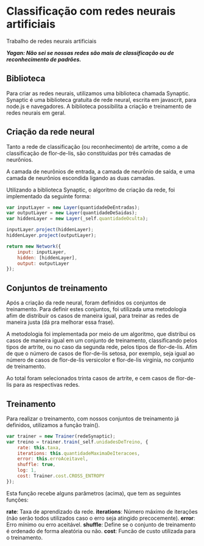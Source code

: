 # Classificação com redes neurais artificiais
Trabalho de redes neurais artificiais

***Yagan: Não sei se nossas redes são mais de classificação ou de reconhecimento de padrões.***

## Biblioteca

Para criar as redes neurais, utilizamos uma biblioteca chamada Synaptic. Synaptic é uma biblioteca gratuita de rede neural, escrita em javascrit, para node.js e navegadores. A biblioteca possibilita a criação e treinamento de redes neurais em geral.

## Criação da rede neural

Tanto a rede de classificação (ou reconhecimento) de artrite, como a de classificação de flor-de-lis, são constituídas por três camadas de neurônios. 

A camada de neurônios de entrada, a camada de neurônio de saída, e uma camada de neurônios escondida ligando as duas camadas.

Utilizando a biblioteca Synaptic, o algoritmo de criação da rede, foi implementado da seguinte forma:

```javascript
var inputLayer = new Layer(quantidadeDeEntradas);
var outputLayer = new Layer(quantidadeDeSaidas);
var hiddenLayer = new Layer(_self.quantidadeOculta);

inputLayer.project(hiddenLayer);
hiddenLayer.project(outputLayer);

return new Network({
    input: inputLayer,
    hidden: [hiddenLayer],
    output: outputLayer
});
```

## Conjuntos de treinamento

Após a criação da rede neural, foram definidos os conjuntos de treinamento. Para definir estes conjuntos, foi utilizada uma metodologia afim de distribuir os casos de maneira igual, para treinar as redes de maneira justa (dá pra melhorar essa frase).

A metodologia foi implementada por meio de um algoritmo, que distribui os casos de maneira igual em um conjunto de treinamento, classificando pelos tipos de artrite, ou no caso da segunda rede, pelos tipos de flor-de-lis. Afim de que o número de casos de flor-de-lis setosa, por exemplo, seja igual ao número de casos de flor-de-lis versicolor e flor-de-lis virginia, no conjunto de treinamento.

Ao total foram selecionados trinta casos de artrite, e cem casos de flor-de-lis para as respectivas redes.

## Treinamento

Para realizar o treinamento, com nossos conjuntos de treinamento já definidos, utilizamos a função train(). 

```javascript
var trainer = new Trainer(redeSynaptic);
var treino = trainer.train(_self.unidadesDeTreino, {
    rate: this.taxa,
    iterations: this.quantidadeMaximaDeIteracoes,
    error: this.erroAceitavel,
    shuffle: true,
    log: 1,
    cost: Trainer.cost.CROSS_ENTROPY
});
```

Esta função recebe alguns parâmetros (acima), que tem as seguintes funções:

**rate**: Taxa de aprendizado da rede.
**iterations**: Número máximo de iterações (não serão todos utilizados caso o erro seja atingido precocemente).
**error**: Erro mínimo ou erro aceitável.
**shuffle**: Define se o conjunto de treinamento é ordenado de forma aleatória ou não.
**cost**: Funcão de custo utilizada para o treinamento.
